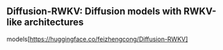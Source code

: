 ## Diffusion-RWKV: Diffusion models with RWKV-like architectures

models[https://huggingface.co/feizhengcong/Diffusion-RWKV]
